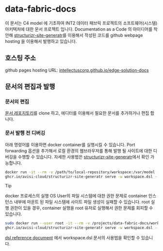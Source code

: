 # data-fabric-docs

이 문서는 C4 model 에 기초하여 INT2 데이터 패브릭 프로젝트의 소프트웨어(시스템) 아키텍처에 대한 문서 프로젝트 입니다.
Documentation as a Code 의 아이디어를 착안해 [structurizr-site-generatr](https://github.com/avisi-cloud/structurizr-site-generatr)를 이용해서 작성된 코드를 github webpage hosting 을 이용해서 발행하고 있습니다.

## 호스팅 주소
github pages hosting URL: [intellectuscorp.github.io/edge-solution-docs](https://intellectuscorp.github.io/edge-solution-docs/master)

## 문서의 편집과 발행

### 문서의 편집
[문서 레포지토리](./)를 clone 하고, 에디터를 이용해서 필요한 문서를 추가하거나 편집 합니다.

### 문서 발행 전 디버깅
아래 명령어를 이용하면 docker container를 실행시킬 수 있습니다. Port forwarding 옵션을 추가해서 로컬 환경의 웹브라우저를 통해 발행 될 사이트에 대한 디버깅을 수행할 수 있습니다. 자세한 사용법은 [structurizr-site-generatr](https://github.com/avisi-cloud/structurizr-site-generatr)에서 확인 가능합니다.

```bash
docker run -it --rm -v /path/to/local-repository/workspace:/var/model -p 8080:8080 \
ghcr.io/avisi-cloud/structurizr-site-generatr serve -w workspace.dsl --assets-dir docs/assets
```
> [!TIP]
> docker 프로세스의 실행 OS User의 파일 시스템에 대한 권한 문제로 container 인스턴스 내부에 마운트 된 파일 시스템에 사이트 파일 생성이 실패할 수 있습니다.
> root 실행 권한이 있을 경우,  container 실행을 root 유저로 실행해서 권한 문제를 회피할 수 있습니다.
> ```bash
> sudo docker run --user root -it --rm -v /projects/data-fabric-docs/workspace:/var/model -p 8080:8080 \
> ghcr.io/avisi-cloud/structurizr-site-generatr serve -w workspace.dsl --assets-dir docs/assets
> ```

[dsl reference document](https://docs.structurizr.com/dsl/language) 에서 workspace.dsl 문서의 사용법을 확인할 수 있습니다.


